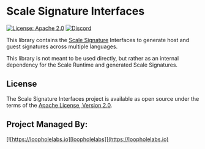 # Scale Signature Interfaces

[![License: Apache 2.0](https://img.shields.io/badge/License-Apache%202.0-brightgreen.svg)](https://www.apache.org/licenses/LICENSE-2.0)
[![Discord](https://dcbadge.vercel.app/api/server/JYmFhtdPeu?style=flat)](https://loopholelabs.io/discord)

This library contains the [Scale Signature](https://scale.sh) Interfaces to generate host and guest signatures across multiple languages.

This library is not meant to be used directly, but rather as an internal dependency for the Scale Runtime and generated
Scale Signatures.

## License

The Scale Signature Interfaces project is available as open source under the terms of
the [Apache License, Version 2.0](http://www.apache.org/licenses/LICENSE-2.0).

## Project Managed By:

[![https://loopholelabs.io][loopholelabs]](https://loopholelabs.io)

[gitrepo]: https://github.com/loopholelabs/scale-signature
[loopholelabs]: https://cdn.loopholelabs.io/loopholelabs/LoopholeLabsLogo.svg
[loophomepage]: https://loopholelabs.io
